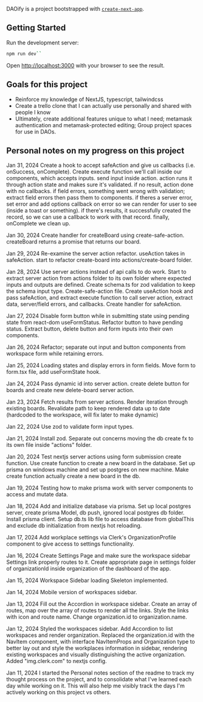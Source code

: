 DAOify is a project bootstrapped with [`create-next-app`](https://github.com/vercel/next.js/tree/canary/packages/create-next-app).

## Getting Started

Run the development server:

```bash
npm run dev``
```

Open [http://localhost:3000](http://localhost:3000) with your browser to see the result.

## Goals for this project

- Reinforce my knowledge of NextJS, typescript, tailwindcss
- Create a trello clone that I can actually use personally and shared with people I know
- Ultimately, create additional features unique to what I need; metamask authentication and metamask-protected editing; Group project spaces for use in DAOs.

## Personal notes on my progress on this project

Jan 31, 2024
Create a hook to accept safeAction and give us callbacks (i.e. onSuccess, onComplete). Create execute function we'll call inside our components, which accepts inputs. send input inside action. action runs it through action state and makes sure it's validated. if no result, action done with no callbacks. if field errors, something went wrong with validation; extract field errors then pass them to components. if theres a server error, set error and add options callback on error so we can render for user to see (inside a toast or something). if there's results, it successfully created the record, so we can use a callback to work with that record. finally, onComplete we clean up. 

Jan 30, 2024
Create handler for createBoard using create-safe-action. createBoard returns a promise that returns our board.

Jan 29, 2024 
Re-examine the server action refactor. useAction takes in safeAction. start to refactor create-board into actions/create-board folder.

Jan 28, 2024 
Use server actions instead of api calls to do work. Start to extract server action from actions folder to its own folder where expected inputs and outputs are defined. Create schema.ts for zod validation to keep the schema input type. Create-safe-action file. Create useAction hook and pass safeAction, and extract execute function to call server action, extract data, server/field errors, and callbacks. Create handler for safeAction. 

Jan 27, 2024
Disable form button while in submitting state using pending state from react-dom useFormStatus. Refactor button to have pending status. Extract button, delete button and form inputs into their own components. 

Jan 26, 2024 
Refactor; separate out input and button components from workspace form while retaining errors.

Jan 25, 2024 
Loading states and display errors in form fields. Move form to form.tsx file, add useFormState hook. 

Jan 24, 2024 
Pass dynamic id into server action. create delete button for boards and create new delete-board server action. 

Jan 23, 2024
Fetch results from server actions. Render iteration through existing boards. Revalidate path to keep rendered data up to date (hardcoded to the workspace, will fix later to make dynamic)

Jan 22, 2024 
Use zod to validate form input types. 

Jan 21, 2024
Install zod. Separate out concerns moving the db create fx to its own file inside "actions" folder. 

Jan 20, 2024 
Test nextjs server actions using form submission create function. Use create function to create a new board in the database. Set up prisma on windows machine and set up postgres on new machine. Make create function actually create a new board in the db. 

Jan 19, 2024
Testing how to make prisma work with server components to access and mutate data.

Jan 18, 2024
Add and initialize database via prisma. Set up local postgres server, create prisma Model, db push, ignored local postgres db folder. Install prisma client. Setup db.ts lib file to access database from globalThis and exclude db initialization from nextjs hot reloading.

Jan 17, 2024
Add workplace settings via Clerk's OrganizationProfile component to give access to settings functionality.

Jan 16, 2024
Create Settings Page and make sure the workspace sidebar Settings link properly routes to it. Create appropriate page in settings folder of organizationId inside organization of the dashboard of the app.

Jan 15, 2024
Workspace Sidebar loading Skeleton implemented.

Jan 14, 2024
Mobile version of workspaces sidebar.

Jan 13, 2024
Fill out the Accordion in workspace sidebar. Create an array of routes, map over the array of routes to render all the links. Style the links with icon and route name. Change organization.id to organization.name.

Jan 12, 2024
Styled the workspaces sidebar. Add Accordion to list workspaces and render organization. Replaced the organization.id with the NavItem component, with interface NavItemProps and Organization type to better lay out and style the workplaces information in sidebar, rendering existing workspaces and visually distinguishing the active organization. Added "img.clerk.com" to nextjs config.

Jan 11, 2024
I started the Personal notes section of the readme to track my thought process on the project, and to consolidate what I've learned each day while working on it. This will also help me visibly track the days I'm actively working on this project vs others.
